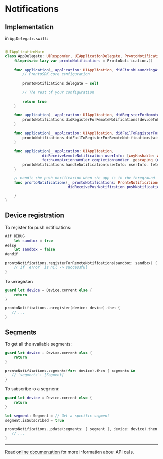 # Notifications

## Implementation

in `AppDelegate.swift`:

```swift

@UIApplicationMain
class AppDelegate: UIResponder, UIApplicationDelegate, ProntoNotificationsDelegate {
    fileprivate lazy var prontoNotifications = ProntoNotifications()
	
    func application(_ application: UIApplication, didFinishLaunchingWithOptions launchOptions: [UIApplicationLaunchOptionsKey: Any]?) -> Bool {
        // ProntoSDK core configuration    
        
        prontoNotifications.delegate = self        
        
        // The rest of your configuration
    
        return true
    }
	
    func application(_ application: UIApplication, didRegisterForRemoteNotificationsWithDeviceToken deviceToken: Data) {
        prontoNotifications.didRegisterForRemoteNotifications(deviceToken: deviceToken)
    }
	
    func application(_ application: UIApplication, didFailToRegisterForRemoteNotificationsWithError error: Error) {
        prontoNotifications.didFailToRegisterForRemoteNotifications(with: error)
    }
	
    func application(_ application: UIApplication,
                 didReceiveRemoteNotification userInfo: [AnyHashable: Any],
                 fetchCompletionHandler completionHandler: @escaping (UIBackgroundFetchResult) -> Void) {
        prontoNotifications.handleNotification(userInfo: userInfo, fetchCompletionHandler: completionHandler)
    }

    // Handle the push notification when the app is in the foreground
    func prontoNotifications(_ prontoNotifications: ProntoNotifications,
                             didReceivePushNotification pushNotification: PushNotification) {

    }
}
```

## Device registration

To register for push notifications:

```swift
#if DEBUG
    let sandbox = true
#else
    let sandbox = false
#endif

prontoNotifications.registerForRemoteNotifications(sandbox: sandbox) { error in
    // If `error` is nil -> successful
}
```

To unregister:

```swift
guard let device = Device.current else {
	return
}

prontoNotifications.unregister(device: device).then { 
   // ...
}
```

## Segments

To get all the available segments:

```swift
guard let device = Device.current else {
	return
}

prontoNotifications.segments(for: device).then { segments in
   // `segments`: [Segment]
}
```

To subscribe to a segment:

```swift
guard let device = Device.current else {
	return
}

let segment: Segment = // Get a specific segment
segment.isSubscribed = true

prontoNotifications.update(segments: [ segment ], device: device).then { 
   // ...
}
```

-------

Read [online documentation](https://pronto.am/apidoc/index.html) for more information about API calls.